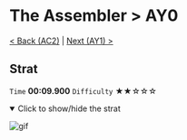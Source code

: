 # The Assembler > AY0

[< Back (AC2)](https://github.com/Doublevil/scbspeedrun/blob/main/levels/A/AC2.md) | [Next (AY1) >](https://github.com/Doublevil/scbspeedrun/blob/main/levels/A/AY1.md)

## Strat

`Time` **00:09.900** `Difficulty` ★★☆☆☆
<details open>
  <summary>Click to show/hide the strat</summary>

  ![gif](https://github.com/Doublevil/scbspeedrun/blob/main/media/levels/A/AY0_Strat.webp)
</details>
